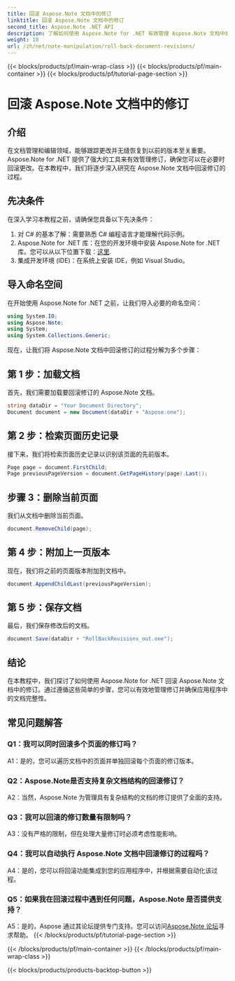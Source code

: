 ```yaml
---
title: 回滚 Aspose.Note 文档中的修订
linktitle: 回滚 Aspose.Note 文档中的修订
second_title: Aspose.Note .NET API
description: 了解如何使用 Aspose.Note for .NET 有效管理 Aspose.Note 文档中的修订。按照分步指南无缝回滚修订。
weight: 18
url: /zh/net/note-manipulation/roll-back-document-revisions/
---
```


{{< blocks/products/pf/main-wrap-class >}}
{{< blocks/products/pf/main-container >}}
{{< blocks/products/pf/tutorial-page-section >}}

# 回滚 Aspose.Note 文档中的修订

## 介绍

在文档管理和编辑领域，能够跟踪更改并无缝恢复到以前的版本至关重要。 Aspose.Note for .NET 提供了强大的工具来有效管理修订，确保您可以在必要时回滚更改。在本教程中，我们将逐步深入研究在 Aspose.Note 文档中回滚修订的过程。

## 先决条件

在深入学习本教程之前，请确保您具备以下先决条件：

1. 对 C# 的基本了解：需要熟悉 C# 编程语言才能理解代码示例。
2. Aspose.Note for .NET 库：在您的开发环境中安装 Aspose.Note for .NET 库。您可以从以下位置下载：[这里](https://releases.aspose.com/note/net/).
3. 集成开发环境 (IDE)：在系统上安装 IDE，例如 Visual Studio。

## 导入命名空间

在开始使用 Aspose.Note for .NET 之前，让我们导入必要的命名空间：

```csharp
using System.IO;
using Aspose.Note;
using System;
using System.Collections.Generic;
```

现在，让我们将 Aspose.Note 文档中回滚修订的过程分解为多个步骤：

## 第 1 步：加载文档

首先，我们需要加载要回滚修订的 Aspose.Note 文档。

```csharp
string dataDir = "Your Document Directory";
Document document = new Document(dataDir + "Aspose.one");
```

## 第 2 步：检索页面历史记录

接下来，我们将检索页面历史记录以识别该页面的先前版本。

```csharp
Page page = document.FirstChild;
Page previousPageVersion = document.GetPageHistory(page).Last();
```

## 步骤 3：删除当前页面

我们从文档中删除当前页面。

```csharp
document.RemoveChild(page);
```

## 第 4 步：附加上一页版本

现在，我们将之前的页面版本附加到文档中。

```csharp
document.AppendChildLast(previousPageVersion);
```

## 第 5 步：保存文档

最后，我们保存修改后的文档。

```csharp
document.Save(dataDir + "RollBackRevisions_out.one");
```

## 结论

在本教程中，我们探讨了如何使用 Aspose.Note for .NET 回滚 Aspose.Note 文档中的修订。通过遵循这些简单的步骤，您可以有效地管理修订并确保应用程序中的文档完整性。

## 常见问题解答

### Q1：我可以同时回滚多个页面的修订吗？

A1：是的，您可以遍历文档中的页面并单独回滚每个页面的修订版本。

### Q2：Aspose.Note是否支持复杂文档结构的回滚修订？

A2：当然，Aspose.Note 为管理具有复杂结构的文档的修订提供了全面的支持。

### Q3：我可以回滚的修订数量有限制吗？

A3：没有严格的限制，但在处理大量修订时必须考虑性能影响。

### Q4：我可以自动执行 Aspose.Note 文档中回滚修订的过程吗？

A4：是的，您可以将回滚功能集成到您的应用程序中，并根据需要自动化该过程。

### Q5：如果我在回滚过程中遇到任何问题，Aspose.Note 是否提供支持？

 A5：是的，Aspose 通过其论坛提供专门支持。您可以访问[Aspose.Note 论坛](https://forum.aspose.com/c/note/28)寻求帮助。
{{< /blocks/products/pf/tutorial-page-section >}}

{{< /blocks/products/pf/main-container >}}
{{< /blocks/products/pf/main-wrap-class >}}

{{< blocks/products/products-backtop-button >}}
